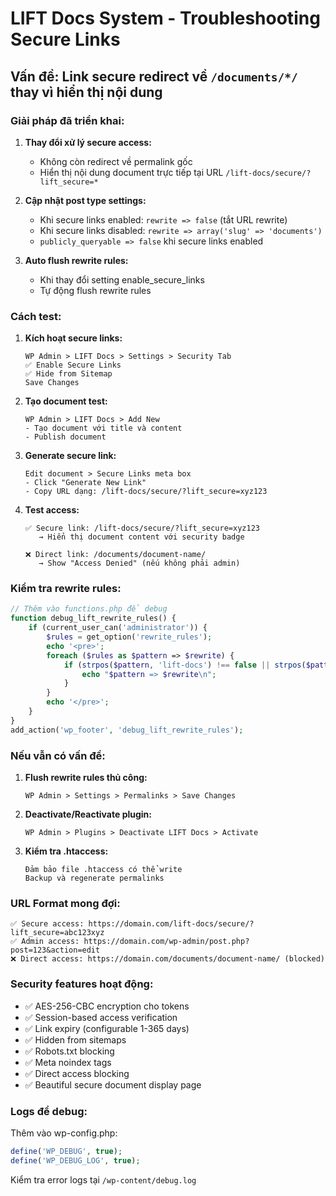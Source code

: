 # LIFT Docs System - Troubleshooting Secure Links

## Vấn đề: Link secure redirect về `/documents/*/` thay vì hiển thị nội dung

### Giải pháp đã triển khai:

1. **Thay đổi xử lý secure access:**
   - Không còn redirect về permalink gốc
   - Hiển thị nội dung document trực tiếp tại URL `/lift-docs/secure/?lift_secure=*`

2. **Cập nhật post type settings:**
   - Khi secure links enabled: `rewrite => false` (tắt URL rewrite)
   - Khi secure links disabled: `rewrite => array('slug' => 'documents')`
   - `publicly_queryable => false` khi secure links enabled

3. **Auto flush rewrite rules:**
   - Khi thay đổi setting enable_secure_links
   - Tự động flush rewrite rules

### Cách test:

1. **Kích hoạt secure links:**
   ```
   WP Admin > LIFT Docs > Settings > Security Tab
   ✅ Enable Secure Links
   ✅ Hide from Sitemap
   Save Changes
   ```

2. **Tạo document test:**
   ```
   WP Admin > LIFT Docs > Add New
   - Tạo document với title và content
   - Publish document
   ```

3. **Generate secure link:**
   ```
   Edit document > Secure Links meta box
   - Click "Generate New Link" 
   - Copy URL dạng: /lift-docs/secure/?lift_secure=xyz123
   ```

4. **Test access:**
   ```
   ✅ Secure link: /lift-docs/secure/?lift_secure=xyz123
      → Hiển thị document content với security badge

   ❌ Direct link: /documents/document-name/
      → Show "Access Denied" (nếu không phải admin)
   ```

### Kiểm tra rewrite rules:

```php
// Thêm vào functions.php để debug
function debug_lift_rewrite_rules() {
    if (current_user_can('administrator')) {
        $rules = get_option('rewrite_rules');
        echo '<pre>';
        foreach ($rules as $pattern => $rewrite) {
            if (strpos($pattern, 'lift-docs') !== false || strpos($pattern, 'documents') !== false) {
                echo "$pattern => $rewrite\n";
            }
        }
        echo '</pre>';
    }
}
add_action('wp_footer', 'debug_lift_rewrite_rules');
```

### Nếu vẫn có vấn đề:

1. **Flush rewrite rules thủ công:**
   ```
   WP Admin > Settings > Permalinks > Save Changes
   ```

2. **Deactivate/Reactivate plugin:**
   ```
   WP Admin > Plugins > Deactivate LIFT Docs > Activate
   ```

3. **Kiểm tra .htaccess:**
   ```
   Đảm bảo file .htaccess có thể write
   Backup và regenerate permalinks
   ```

### URL Format mong đợi:

```
✅ Secure access: https://domain.com/lift-docs/secure/?lift_secure=abc123xyz
✅ Admin access: https://domain.com/wp-admin/post.php?post=123&action=edit
❌ Direct access: https://domain.com/documents/document-name/ (blocked)
```

### Security features hoạt động:

- ✅ AES-256-CBC encryption cho tokens
- ✅ Session-based access verification  
- ✅ Link expiry (configurable 1-365 days)
- ✅ Hidden from sitemaps
- ✅ Robots.txt blocking
- ✅ Meta noindex tags
- ✅ Direct access blocking
- ✅ Beautiful secure document display page

### Logs để debug:

Thêm vào wp-config.php:
```php
define('WP_DEBUG', true);
define('WP_DEBUG_LOG', true);
```

Kiểm tra error logs tại `/wp-content/debug.log`
